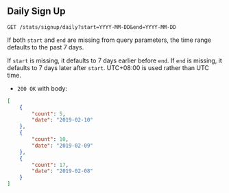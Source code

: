 ## Daily Sign Up

    GET /stats/signup/daily?start=YYYY-MM-DD&end=YYYY-MM-DD

If both `start` and `end` are missing from query parameters, the time range defaults to the past 7 days.

If `start` is missing, it defaults to 7 days earlier before `end`.
If `end` is missing, it defaults to 7 days later after `start`.
UTC+08:00 is used rather than UTC time.

* `200 OK` with body:
```json
[
    {
        "count": 5,
        "date": "2019-02-10"
    },
    {
        "count": 10,
        "date": "2019-02-09"
    },
    {
        "count": 17,
        "date": "2019-02-08"
    }
]
```